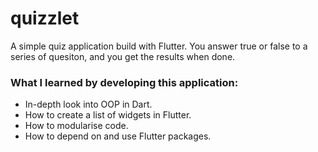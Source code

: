 # quizzlet
A simple quiz application build with Flutter. 
You answer true or false to a series of quesiton, and you get the results when done.

### What I learned by developing this application: 
- In-depth look into OOP in Dart.
- How to create a list of widgets in Flutter.
- How to modularise code.
- How to depend on and use Flutter packages.

